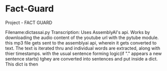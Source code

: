 # Fact-Guard
Project - FACT GUARD

Filename:dictassai.py
Transcription: Uses AssemblyAI's api. 
Works by downloading the audio content of the youtube url with the pytube module. this mp3 file gets sent to the assemblyai api, wherein it gets converted to text.
The text is iterated thru and individual words are extracted, along with thier timestamps. with the usual sentence forming logic(if "." appears a new sentence starts) tghey are converted into sentences and put inside a dict.
This dict is then
